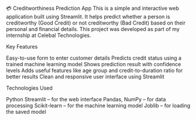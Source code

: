💳 Creditworthiness Prediction App
This is a simple and interactive web application built using Streamlit. It helps predict whether a person is creditworthy (Good Credit) or not creditworthy (Bad Credit) based on their personal and financial details.
This project was developed as part of my internship at Celebal Technologies.

 Key Features
 
Easy-to-use form to enter customer details
Predicts credit status using a trained machine learning model
Shows prediction result with confidence levels
Adds useful features like age group and credit-to-duration ratio for better results
Clean and responsive user interface using Streamlit

Technologies Used

Python
Streamlit – for the web interface
Pandas, NumPy – for data processing
Scikit-learn – for the machine learning model
Joblib – for loading the saved model

